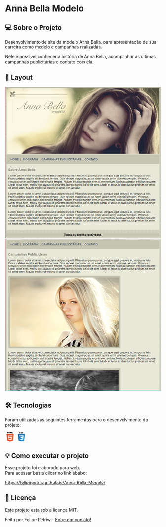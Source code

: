 # Anna Bella Modelo


## 💻 Sobre o Projeto
Desenvolvimento de site da modelo Anna Bella, para apresentação de sua carreira como modelo e campanhas realizadas.

Nele é possivel conhecer a história de Anna Bella, acompanhar as ultimas campanhas publicitárias e contato com ela.

## 🎨 Layout

![image](https://github.com/FelipePetriw/Anna-Bella-Modelo/blob/main/imagens/Tela-Home.PNG)
![image](https://github.com/FelipePetriw/Anna-Bella-Modelo/blob/main/imagens/Tela-Campanhas.png)

## 🛠 Tecnologias

Foram utilizadas as seguintes ferramentas para o desenvolvimento do projeto:

<code><img height="32" src="https://raw.githubusercontent.com/github/explore/80688e429a7d4ef2fca1e82350fe8e3517d3494d/topics/html/html.png" alt="HTML5"/></code>
<code><img height="32" src="https://raw.githubusercontent.com/github/explore/80688e429a7d4ef2fca1e82350fe8e3517d3494d/topics/css/css.png" alt="CSS"/></code>

## 💡 Como executar o projeto

Esse projeto foi elaborado para web. </br>
Para acessar basta clicar no link abaixo:

https://felipepetriw.github.io/Anna-Bella-Modelo/

## 📝 Licença

Este projeto esta sob a licença MIT.

Feito por Felipe Petriw - [Entre em contato!](https://www.linkedin.com/in/felipepetriw/)
